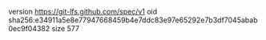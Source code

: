 version https://git-lfs.github.com/spec/v1
oid sha256:e34911a5e8e77947668459b4e7ddc83e97e65292e7b3df7045abab0ec9f04382
size 577
